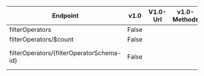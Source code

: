 | Endpoint | v1.0 | V1.0-Url | v1.0-Methods | beta | Beta-Url | Beta-Methods | Path | Root | Children | Segment |
| ----------| ----------| ----------| ----------| ----------| ----------| ----------| ----------| ----------| ----------| ----------|
| filterOperators| False| | | True| https://graph.microsoft.com/beta/filterOperators| Get Post| filterOperators| filterOperators| 2| filterOperators|
| filterOperators/$count| False| | | True| https://graph.microsoft.com/beta/filterOperators/$count| Get| filterOperators $count| filterOperators| 0| $count|
| filterOperators/{filterOperatorSchema-id}| False| | | True| https://graph.microsoft.com/beta/filterOperators/{filterOperatorSchema-id}| Get Patch Delete| filterOperators {filterOperatorSchema-id}| filterOperators| 0| {filterOperatorSchema-id}|
